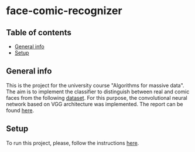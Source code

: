 # face-comic-recognizer
 
## Table of contents
* [General info](#general-info)
* [Setup](#setup)

## General info
This is the project for the university course "Algorithms for massive data".
The aim is to implement the classifier to distinguish between real and comic faces from the following [dataset](https://www.kaggle.com/datasets/defileroff/comic-faces-paired-synthetic-v2). For this purpose, the convolutional neural network based on VGG architecture was implemented. The report can be found [here](https://github.com/kkonstantin182/face-comic-recognizer/blob/main/documents/docs/report.pdf).

## Setup

To run this project, please, follow the instructions [here](https://github.com/kkonstantin182/face-comic-recognizer/blob/main/notebooks/setup.ipynb).


